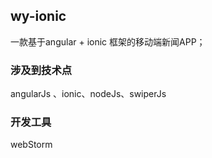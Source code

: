 ## wy-ionic
一款基于angular + ionic 框架的移动端新闻APP；

### 涉及到技术点
angularJs 、ionic、nodeJs、swiperJs

### 开发工具
webStorm
